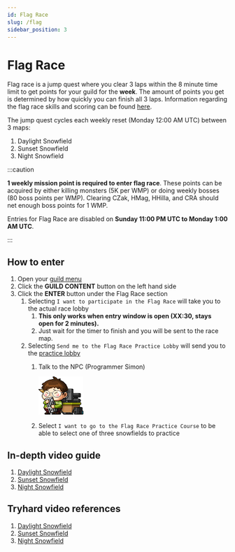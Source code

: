 ```yaml
---
id: Flag Race
slug: /flag
sidebar_position: 3
---
```


# Flag Race

Flag race is a jump quest where you clear 3 laps within the 8 minute time limit to get points for your guild for the **week**.
The amount of points you get is determined by how quickly you can finish all 3 laps.
Information regarding the flag race skills and scoring can be found [here](https://strategywiki.org/wiki/MapleStory/Flag_Race#Flag_Race_Skills).

The jump quest cycles each weekly reset (Monday 12:00 AM UTC) between 3 maps:
1. Daylight Snowfield
2. Sunset Snowfield
3. Night Snowfield

:::caution

**1 weekly mission point is required to enter flag race**.
These points can be acquired by either killing monsters (5K per WMP) or doing weekly bosses (80 boss points per WMP).
Clearing CZak, HMag, HHilla, and CRA should net enough boss points for 1 WMP.

Entries for Flag Race are disabled on **Sunday 11:00 PM UTC to Monday 1:00 AM UTC**.

:::

## How to enter
1. Open your [guild menu](https://cdn.discordapp.com/attachments/919834461867216946/928064842840031272/unknown.png)
2. Click the **GUILD CONTENT** button on the left hand side
3. Click the **ENTER** button under the Flag Race section
   1. Selecting `I want to participate in the Flag Race` will take you to the actual race lobby
      1. **This only works when entry window is open (XX:30, stays open for 2 minutes).**
      2. Just wait for the timer to finish and you will be sent to the race map.
   2. Selecting `Send me to the Flag Race Practice Lobby` will send you to the [practice lobby](https://i3.lensdump.com/i/rRSPmc.png)
      1. Talk to the NPC (Programmer Simon)

         ![Programmer Simon](../static/img/npcs/simon.png)

      2. Select `I want to go to the Flag Race Practice Course` to be able to select one of three snowfields to practice

## In-depth video guide
1. [Daylight Snowfield](https://www.youtube.com/watch?v=B2nFwelk6lQ)
2. [Sunset Snowfield](https://www.youtube.com/watch?v=9g5VnuKfZhg)
3. [Night Snowfield](https://www.youtube.com/watch?v=xxHH5qM88Fg)

## Tryhard video references
1. [Daylight Snowfield](https://www.youtube.com/watch?v=4nRzz4Qtvks)
2. [Sunset Snowfield](https://www.youtube.com/watch?v=59iLrywSUU0)
3. [Night Snowfield](https://www.youtube.com/watch?v=guT0JBiON1I)

